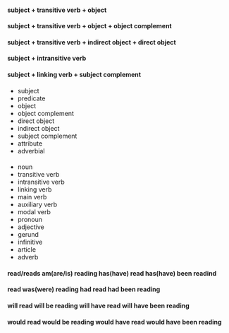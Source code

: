 #### subject + transitive verb + object
#### subject + transitive verb + object + object complement
#### subject + transitive verb + indirect object + direct object
#### subject + intransitive verb
#### subject + linking verb + subject complement


####

- subject 
- predicate
- object
- object complement
- direct object
- indirect object
- subject complement
- attribute
- adverbial 

####

- noun
- transitive verb
- intransitive verb
- linking verb
- main verb
- auxiliary verb
- modal verb
- pronoun
- adjective
- gerund
- infinitive
- article
- adverb


#### read/reads  am(are/is) reading   has(have) read    has(have) been readind

#### read        was(were) reading    had read          had been reading 

#### will read   will be reading      will have read    will have been reading 

#### would read  would be reading     would have read   would have been reading 

